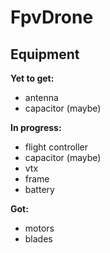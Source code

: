 # FpvDrone

## Equipment
**Yet to get:**
- antenna
- capacitor (maybe)

**In progress:**
- flight controller 
- capacitor (maybe)
- vtx
- frame
- battery

**Got:**
- motors
- blades
